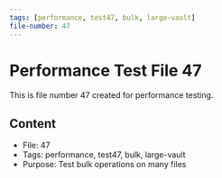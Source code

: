```yaml
---
tags: [performance, test47, bulk, large-vault]
file-number: 47
---
```


# Performance Test File 47

This is file number 47 created for performance testing.

## Content
- File: 47
- Tags: performance, test47, bulk, large-vault
- Purpose: Test bulk operations on many files
